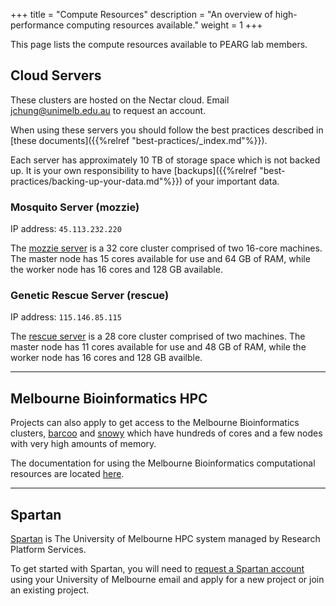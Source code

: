 +++
title = "Compute Resources"
description = "An overview of high-performance computing resources available."
weight = 1
+++

This page lists the compute resources available to PEARG lab members.


## Cloud Servers

These clusters are hosted on the Nectar cloud. Email 
[jchung@unimelb.edu.au](mailto:jchung@unimelb.edu.au) to request an account.

When using these servers you should follow the best practices described in
[these documents]({{%relref "best-practices/_index.md"%}}).

Each server has approximately 10 TB of storage space which is not backed up.
It is your own responsibility to have 
[backups]({{%relref "best-practices/backing-up-your-data.md"%}}) of your 
important data.

### Mosquito Server (mozzie)

IP address: `45.113.232.220`

The [mozzie server](http://45.113.232.220) is a 32 core cluster comprised of 
two 16-core machines.
The master node has 15 cores available for use and 64 GB of RAM, while the
worker node has 16 cores and 128 GB available.


### Genetic Rescue Server (rescue)

IP address: `115.146.85.115`

The [rescue server](http://115.146.85.115) is a 28 core cluster comprised of
two machines. The master node has 11 cores available for use and 48 GB of RAM,
while the worker node has 16 cores and 128 GB availble.


-----

## Melbourne Bioinformatics HPC

Projects can also apply to get access to the Melbourne Bioinformatics clusters,
[barcoo](https://www.melbournebioinformatics.org.au/documentation/resources/hardware/#ibm-idataplex-x86-system-barcoo) and [snowy](https://www.melbournebioinformatics.org.au/documentation/resources/hardware/#lenovo-nextscale-x86-system-snowy) which have hundreds of cores and a few nodes with very high amounts of memory.

The documentation for using the Melbourne Bioinformatics computational resources
are located [here](https://www.melbournebioinformatics.org.au/documentation/).

-----

## Spartan

[Spartan](https://dashboard.hpc.unimelb.edu.au/) is The University of Melbourne 
HPC system managed by Research Platform Services.

To get started with Spartan, you will need to [request a Spartan account](https://dashboard.hpc.unimelb.edu.au/karaage/)
using your University of Melbourne email and apply for a new project or join an
existing project.
